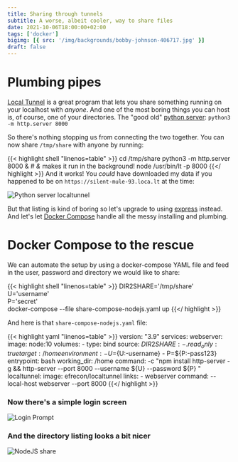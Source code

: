 ```yaml
---
title: Sharing through tunnels
subtitle: A worse, albeit cooler, way to share files
date: 2021-10-06T18:00:00+02:00
tags: ['docker']
bigimg: [{ src: '/img/backgrounds/bobby-johnson-406717.jpg' }]
draft: false
---
```


# Plumbing pipes

[Local Tunnel](https://github.com/localtunnel/localtunnel) is a great program that lets you share something running on your localhost with _anyone_. And one of the most boring things you can host is, of course, one of your directories.
The "good old" [python server](https://docs.python.org/3/library/http.server.html): `python3 -m http.server 8000`

So there's nothing stopping us from connecting the two together.
You can now share `/tmp/share` with anyone by running:

{{< highlight shell "linenos=table" >}}
cd /tmp/share
python3 -m http.server 8000 & # _&_ makes it run in the background!
node /usr/bin/lt -p 8000
{{</ highlight >}}
And it works! You _could_ have downloaded my data if you happened to be on `https://silent-mule-93.loca.lt` at the time:

![Python server localtunnel](/img/post/tunnelshare/pythonshare.png)

But that listing is kind of boring so let's upgrade to using [express](https://expressjs.com/) instead. And let's let [Docker Compose](https://docs.docker.com/compose/) handle all the messy installing and plumbing.

# Docker Compose to the rescue

We can automate the setup by using a docker-compose YAML file and feed in the user, password and directory we would like to share:


{{< highlight shell "linenos=table" >}}
DIR2SHARE='/tmp/share' \
U='username' \
P='secret' \
docker-compose --file share-compose-nodejs.yaml up
{{</ highlight >}}

And here is that `share-compose-nodejs.yaml` file:

{{< highlight yaml "linenos=table" >}}
version: "3.9"
services:
  webserver:
    image: node:10
    volumes:
      - type: bind
        source: ${DIR2SHARE:-.}
        read_only: true
        target: /home
    environment:
      - U=${U:-username}
      - P=${P:-pass123}
    entrypoint: bash
    working_dir: /home
    command: -c "npm install http-server -g && http-server --port 8000 --username ${U} --password ${P} "
  localtunnel:
    image: efrecon/localtunnel
    links:
      - webserver
    command:
      --local-host webserver --port 8000
{{</ highlight >}}

### Now there's a simple login screen


![Login Prompt](/img/post/tunnelshare/login.png)

### And the directory listing looks a bit nicer


![NodeJS share](/img/post/tunnelshare/nodeshare.png)
